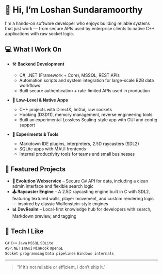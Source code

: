# 👋 Hi, I’m Loshan Sundaramoorthy

I'm a hands-on software developer who enjoys building reliable systems that just work — from secure APIs used by enterprise clients to native C++ applications with raw socket logic.

## 💻 What I Work On

- 🛠️ **Backend Development**
  - C#, .NET (Framework + Core), MSSQL, REST APIs
  - Automation scripts and system integration for large-scale B2B data workflows
  - Built secure authentication + rate-limited APIs used in production

- 🧠 **Low-Level & Native Apps**
  - C++ projects with DirectX, ImGui, raw sockets
  - Hooking (D3D11), memory management, reverse engineering tools
  - Built an experimental Lossless Scaling-style app with GUI and config support

- 🧪 **Experiments & Tools**
  - Markdown IDE plugins, interpreters, 2.5D raycasters (SDL2)
  - SQLite apps with MAUI frontends
  - Internal productivity tools for teams and small businesses

## 🚀 Featured Projects

- **🔌 Evolution Webservice** – Secure C# API for data, including a clean admin interface and flexible search logic  
- **🕹️ Raycaster Engine** – A 2.5D raycasting engine built in C with SDL2, featuring textured walls, player movement, and custom rendering logic — inspired by classic Wolfenstein-style engines
- **📊 DevRealm** – Local-first knowledge hub for developers with search, Markdown preview, and tagging  

## 🧠 Tech I Like

`C#` `C++` `Java` `MSSQL` `SQLite`  
`ASP.NET` `ImGui` `MinHook` `OpenGL`  
`Socket programming` `Data pipelines` `Windows internals`

---

> "If it’s not reliable or efficient, I don’t ship it."
